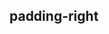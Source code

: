 ## padding-right


<!-- CSSJSON.padding-right.description -->

<!-- CSSJSON.padding-right.syntax -->

<!-- CSSJSON.padding-right.values -->

<!-- CSSJSON.padding-right.compatibility -->

<!-- CSSJSON.padding-right.reference -->